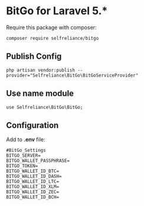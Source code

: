 # BitGo for Laravel 5.*

Require this package with composer:
```
composer require selfreliance/bitgo
```
## Publish Config

```
php artisan vendor:publish --provider="Selfreliance\BitGo\BitGoServiceProvider"
```

## Use name module

```
use Selfreliance\BitGo\BitGo;
```

## Configuration

Add to **.env** file:

```
#BitGo_Settings
BITGO_SERVER=
BITGO_WALLET_PASSPHRASE=
BITGO_TOKEN=
BITGO_WALLET_ID_BTC=
BITGO_WALLET_ID_DASH=
BITGO_WALLET_ID_LTC=
BITGO_WALLET_ID_XLM=
BITGO_WALLET_ID_ZEC=
BITGO_WALLET_ID_BCH=
```